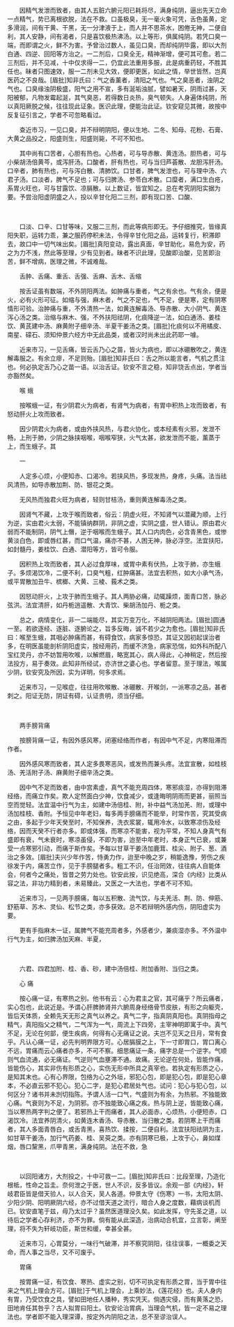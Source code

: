 <!-- { "loadSidebar": true } -->
　　因精气发泄而致者，由其人五脏六腑元阳已耗将尽，满身纯阴，逼出先天立命一点精气，势已离根欲脱，法在不救。口虽极臭，无一毫火象可凭，舌色虽黄，定多滑润，间有干黄、干黑，无一分津液于上，而人并不思茶水，困倦无神，二便自利，其人安静，间有渴者，只是喜饮极热沸汤。以上等形，俱属纯阴。若凭口臭一端，而即谓之火，鲜不为害。予曾治过数人，虽见口臭，而却纯阴毕露，即以大剂白通、四逆、回阳等方治之。一二剂后，口臭全无，精神渐增，便可其可愈。若二三剂后，并不见减，十中仅求得一二，仍宜此法重用多服，此是病重药轻，不胜其任也。昧者只图速效，服一二剂未见大效，便即更医，如此之情，举世皆然，岂真医药之不良哉。[眉批]知非氏曰：气之香薰者，清阳之气也。气之臭恶者，浊阴之气也。口臭缘浊阴极盛，阳气之用不宣，多有涎垢浊腻，譬如暑天，阴雨过甚，天阳被郁，凡物发霉起涎，其气臭恶，若得数日炎热，臭气顿失。人身遍体纯阴，所以真阳厥脱之候，往往现此证象。医识此理，便能治此证。钦安窥见其微，故按中反复征引言之，学者不可忽略看过。

　　查近市习，一见口臭，并不辩明阴阳，便以生地、二冬、知母、花粉、石膏、大黄之品投之，阳盛则生，阳盛则毙，不可不知也。

　　其中尚有口苦者，心胆有热也。心热者，可与导赤散、黄连汤。胆热者，可与小柴胡汤倍黄芩，或泻肝汤。口酸者，肝有热也，可与当归芦荟散、龙胆泻肝汤。口辛者，肺有热也，可与泻白散、清肺饮。口甘者，脾气发泄也，可与理中汤、六君子汤。口淡者，脾气不足也；可与归脾汤、参苓白术散。口糜者，满口生白疮，系胃火旺也，可与甘露饮、凉膈散。以上数证，皆宜知之。总在考究阴阳实据为要。予尝治阳虚阴盛之人，投以辛甘化阳二三剂，即有现口苦、口酸、

　　 

　　口淡、口辛、口甘等味，又服二三剂，而此等病形即无。予仔细推究，皆缘真阳失职，运转力乖，兼之服药停积未法，令得辛甘化阳之品，运转复行，积滞即去，故口中一切气味出矣。[眉批]真阳变动，露出真面，辛甘助化，易危为安，药之为力不浅，然此等至理，少有见到者。昧者不识此理，见酸即治酸，见苦即治苦，鲜不增病，医理之微，不诚难哉。

　　舌肿、舌痛、重舌、舌强、舌麻、舌木、舌缩

　　按舌证虽有数端，不外阴阳两法。如肿痛与重者，气之有余也。气有余，便是火，必有火形可征。如缩与强，麻木者，气之不足也，气不足，便是寒，定有阴寒情形可验。治肿痛与重，不外清热一法，如黄连解毒汤、导赤散、大小阴气、黄连泻心汤之类。治缩与麻木、强，不外扶阳祛阴，化痰降逆一法，如白通汤、姜桂饮、黄芪建中汤、麻黄附子细辛汤、半夏干姜汤之类。[眉批]化痰何以不用橘皮、南星、礞石、须知仲景六经方中无此品类，或者汉时尚未出此药耶一噱。

　　近来市习，一见舌痛，皆云舌乃心之苗，皆火为病也，即以冰硼散吹之，黄连解毒服之。有余立瘳，不足则殆。[眉批]知非氏曰：舌之所以能言者，气机之贯注也。何必执定舌乃心之苗一语。以治舌证。钦安不言之稳，知非饶舌点出，学者当亦豁然矣。

　　喉 蛾

　　按喉蛾一证，有少阴君火为病者，有肾气为病者，有胃中积热上攻而致者，有怒动肝火上攻而致者。

　　因少阴君火为病者，或由外挟风热，与君火协化，或本经素有火邪，发泄不畅，上刑于肺，少阴之脉挟咽喉，咽喉窄狭，火气太甚，欲发泄而不能，薰蒸于上，而生蛾子。其

　　一  

　　人定多心烦，小便知赤、口渴冷。若挟风热，多现发热，身疼，头痛。法当祛风清热，如导赤散加荆、防、银花之类。

　　无风热而独君火旺为病者，轻则甘桔汤，重则黄连解毒汤之类。

　　因肾气不藏，上攻于喉而致者，俗云：阴虚火旺，不知肾气以潜藏为顺，上行为逆，实由君火太弱，不能镇纳群阴，非阴之虚，实阴之盛，世人错认。原由君火弱而不能制阴，阴气上僭，逆于咽喉而生蛾子。其人口内肉色，必含青黑色，或惨黄淡白色，即或唇红甚，而口气温，痛亦不甚，人困无神，脉必浮空。法宜扶阳，如封髓丹，姜桂饮、白通、潜阳等方，皆可令服。

　　因积热上攻而致者，其人必过食厚味，或胃中素有伏热，上攻于肺，亦生蛾子。多烦渴饮冷，二便不利，口臭气粗，红肿痛甚。法宜去积热，如大小承气汤，或平胃散加丑牛、槟榔、大黄、三棱、莪术之类。

　　因怒动肝火，上攻于肺而生蛾子。其人两胁必痛，动辄躁烦，面青口苦，脉必弦洪。法宜清肝，如丹栀逍遥散、大青饮、柴胡汤加丹、栀之类。

　　总之，病情变化，非一二端能尽，其实万变万化，不越阴阳两法。[眉批]圆通一至。若欲逐经、逐脏、逐腑论之，旨多反晦，诚不若少之为愈也。[眉批]知非氏曰：喉至生蛾，其咽必肿痛而甚，有碍食饮，病家多惊恐，其证又因初起误治者多，在明医虽能剖析阴阳虚实，按经用药，而缓不济急，病家恐惴，如外科所配八宝红灵丹，亦不妨暂用吹喉，以解燃眉，略宽其心，病人得此，心神稍定，然后按法投方，易于奏效。此知非所经试，亦济世之婆心也。学者留意。至于理法，喉属少阴，钦安究及所因，实为详明，何多求焉。

　　近来市习，一见喉症，往往用吹喉散、冰硼散、开喉剑，一派寒凉之品，甚者刺之。阳证无防，阴证有碍，认证贵明，须当仔细。

　　  

　　两手膀背痛

　　按膀背痛一证，有因外感风寒，闭塞经络而作者，有因中气不足，内寒阻滞而作者。

　　因外感风寒而致者，其人定多畏寒恶风，或发热而兼头疼。法宜宣散，如桂枝汤、羌活附子汤、麻黄附子细辛汤之类。

　　因中气不足而致者，由中宫素虚，真气不能充周四体，寒邪痰湿，亦得到阻滞经络，而痛立作矣。欺人定然面白少神，饮食减少，或逢晦明阴雨而更甚，丽照当空而觉轻。法宜温中行气为主，如建中汤倍桂、附，补中益气汤加羌、附，或理中汤加桂枝、香附。予恒见中年老妇，每多两手膀痛而不能举，时常作苦，究其受病之由，多起于少年天癸至时，不知保养，洗衣浆裳，辄用冷水，以致寒凉伤及经络，因而天癸不行者亦多。即或体强，而寒凉不能害，视为平常，不知人身真气有盛即有衰，气未衰时，寒凉虽侵，不即为害，迨至中年老时，本身正气已衰，或兼受一点寒邪引动，而痛于斯作矣。予每以甘草干姜汤加鹿茸、桂尖、附子、葱、酒治之多效。[眉批]夫兴少年作苦，恃勇力作，迨至中晚之岁，稍能逸豫，劳伤之疾徐发于内，痛苦立作，见于手膀腿者多。粗工不识，任治罔效，往往病人自能体会，何者今之痛处，皆昔之劳力处也。钦安此按，识见绝高，深合《内经》比类从容之法，非功力精到者，未易臻此，又医之一大法也，学者不可不知。

　　近来市习，一见两手膀痛，每以五积散、流气饮，与夫羌活、荆、防、伸筋、舒筋草、苏木、灵仙、松节之类，亦多获效。总不若辩明外感内伤，阴阳虚实为要。

　　更有手指麻木一证，属脾气不能充周者多，外感者少，兼痰湿亦多。不外温中行气为主，如归脾汤加天麻、半夏，

　　  

　　六君、四君加附、桂、香、砂，建中汤倍桂、附加香附、当归之类。

　　心 痛

　　按心痛一证，有寒热之别。他书有云：心为君主之官，其可痛乎？所云痛者，实心包也，此说近是。予谓心肝脾肺肾并六腑周身经络骨节皮肤，有形之向躯壳，皆后天体质，全赖先天无形之真气以养之。真气二字，指真阴真阳也。真阴指母之精气，真阳指父之精气，二气浑为一气，周流上下四旁，主宰神明即寓于中。真气不足，无论在何部，便生疾病，何得有心无痛证之说。夫岂不见天之日月，常有食乎。凡认心痛一证，必先判明界限方可。心居膈膜之上，下一寸即胃口，胃口离心不远，胃痛而云心痛者亦多，不可不察。细思痛证一条，痛字总是一个逆字。气顺则气血流通，必无痛证。气逆则气血壅滞不通。故痛。无论逆在何处，皆能作痛，皆能伤心，其实非伤有形质之心，实伤无形中所具之真宰也。若执定有形质之心，是知其末也。心有心界限，包络为心之外垣，邪犯心包，即是犯心包，即是犯心章本，不必直云邪不犯心。犯心二字，是犯心君居处气也。试问：犯心与犯心包，以何区分？诸书并未剀切指陈。予谓人活一口气，气盛则为有余，为热邪。不独能致心痛。气衰则为不足，为阴邪。亦不独能致心痛之疾。热与阴上逆，皆能致心痛，当以寒热两字判之便了。若邪热上干而痛者，其人必面赤，心烦热，小便短赤，口渴饮冷。法宜养阴清火，如黄连木香汤、导赤散、当归散之类。若阴寒上干而痛者，其人多面青唇白，或舌青黑，喜热饮、揉按，二便自利。法宜扶阳祛阴为主，如甘草干姜汤，加行气药姜、桂、吴萸之类。亦有阴寒已极，上攻于心，鼻如煤烟，唇口黧黑，爪甲青黑，满身纯阴。法在不救，急

　　  

　　以回阳诸方，大剂投之，十中可救一二。[眉批]知非氏曰：比段至理，乃造化根柢，性命之旨圭。奈何泄之于医，世人不识，反多皆议。余观一部《内经》，轩岐君臣皆是借天验人，以人合天，吴人各道。仲景太守《伤寒》一书，太阳太阴、少阳少阴、阳明厥阴六经，亦不过借天道之流行，暗合人身之度数，藉病谈机而已。钦安直笔于兹，毋乃太过乎？虽然医道理没久矣。如此发挥，守先圣之道，以待后之学者心存利济，亦不为罪。倘有能从此深造，治病动合机宜，立言彰，阐至理，将不失为轩岐功臣，斯世和缓，幸甚全甚。

　　近来市习，心胃莫分，一味行气破滞，并不察究阴阳，往往误事，一概委之天命，而人事之当尽，又不可废乎。

　　胃痛

　　按胃痛一证，有饮食、寒热、虚实之别，切不可执定有形质之胃，当于胃中往来之气机上理会方可。[眉批]于气机上理会，上乘妙法，《莲花经》也。夫人身内有胃，乃受饮食之具，譬如田地任人播种，秀实凭天。倘遇灾侵，而有黄落之恐，田地肯任其咎乎？古人拟胃曰阳土。钦安论治胃病，当理会气机，皆一定不易之理法也。学者即不能入理深谭，按定外内阴阳之法，总不至谬治误人。

